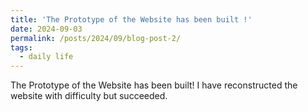 ```yaml
---
title: 'The Prototype of the Website has been built !'
date: 2024-09-03
permalink: /posts/2024/09/blog-post-2/
tags:
  - daily life
---
```


The Prototype of the Website has been built! I have reconstructed the website with difficulty but succeeded.